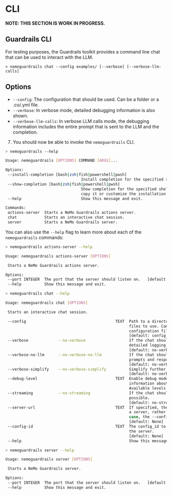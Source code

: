 # CLI

**NOTE: THIS SECTION IS WORK IN PROGRESS.**

## Guardrails CLI
For testing purposes, the Guardrails toolkit provides a command line chat that can be used to interact with the LLM.
```
> nemoguardrails chat --config examples/ [--verbose] [--verbose-llm-calls]
```
## Options
- `--config`: The configuration that should be used. Can be a folder or a .co/.yml file.
- `--verbose`: In verbose mode, detailed debugging information is also shown.
- `--verbose-llm-calls`: In verbose LLM calls mode, the debugging information includes the entire prompt that is sent to the LLM and the completion.


7. You should now be able to invoke the `nemoguardrails` CLI.

 ```bash
 > nemoguardrails --help

 Usage: nemoguardrails [OPTIONS] COMMAND [ARGS]...

 Options:
  --install-completion [bash|zsh|fish|powershell|pwsh]
                                  Install completion for the specified shell.
  --show-completion [bash|zsh|fish|powershell|pwsh]
                                  Show completion for the specified shell, to
                                  copy it or customize the installation.
  --help                          Show this message and exit.

 Commands:
  actions-server  Starts a NeMo Guardrails actions server.
  chat            Starts an interactive chat session.
  server          Starts a NeMo Guardrails server.
 ```

 You can also use the `--help` flag to learn more about each of the `nemoguardrails` commands:

 ```bash
 > nemoguardrails actions-server --help

 Usage: nemoguardrails actions-server [OPTIONS]

  Starts a NeMo Guardrails actions server.

 Options:
  --port INTEGER  The port that the server should listen on.   [default: 8001]
  --help          Show this message and exit.
 ```

 ```bash
 > nemoguardrails chat --help

 Usage: nemoguardrails chat [OPTIONS]

  Starts an interactive chat session.

  --config                                       TEXT  Path to a directory containing configuration
                                                       files to use. Can also point to a single
                                                       configuration file.
                                                       [default: config]
  --verbose             --no-verbose                   If the chat should be verbose and output
                                                       detailed logging information.
                                                       [default: no-verbose]
  --verbose-no-llm      --no-verbose-no-llm            If the chat should be verbose and exclude the
                                                       prompts and responses for the LLM calls.
                                                       [default: no-verbose-no-llm]
  --verbose-simplify    --no-verbose-simplify          Simplify further the verbose output.
                                                       [default: no-verbose-simplify]
  --debug-level                                  TEXT  Enable debug mode which prints rich
                                                       information about the flows execution.
                                                       Available levels: WARNING, INFO, DEBUG
  --streaming           --no-streaming                 If the chat should use the streaming mode, if
                                                       possible.
                                                       [default: no-streaming]
  --server-url                                   TEXT  If specified, the chat CLI will interact with
                                                       a server, rather than load the config. In this
                                                       case, the --config-id must also be specified.
                                                       [default: None]
  --config-id                                    TEXT  The config_id to be used when interacting with
                                                       the server.
                                                       [default: None]
  --help                                               Show this message and exit.
 ```

 ```bash
 > nemoguardrails server --help

 Usage: nemoguardrails server [OPTIONS]

  Starts a NeMo Guardrails server.

 Options:
  --port INTEGER  The port that the server should listen on.   [default: 8000]
  --help          Show this message and exit.
 ```
